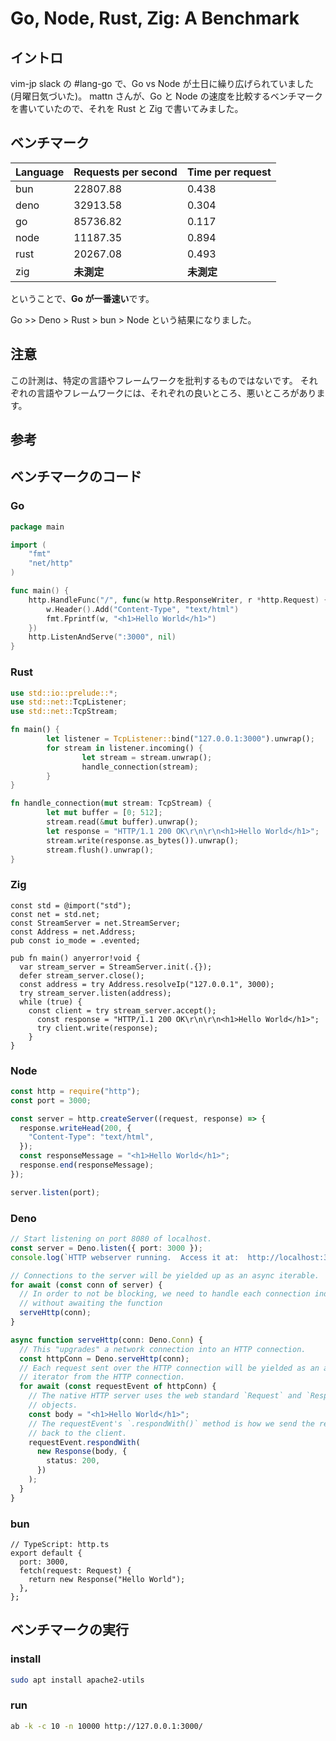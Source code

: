 # Go, Node, Rust, Zig: A Benchmark

## イントロ

vim-jp slack の #lang-go で、Go vs Node が土日に繰り広げられていました(月曜日気づいた)。
mattn さんが、Go と Node の速度を比較するベンチマークを書いていたので、それを Rust と Zig で書いてみました。

## ベンチマーク

| Language | Requests per second | Time per request |
| :------- | :------------------ | :--------------- |
| bun      | 22807.88            | 0.438            |
| deno     | 32913.58            | 0.304            |
| go       | 85736.82            | 0.117            |
| node     | 11187.35            | 0.894            |
| rust     | 20267.08            | 0.493            |
| zig      | **未測定**          | **未測定**       |

ということで、**Go が一番速い**です。

Go >> Deno > Rust > bun > Node という結果になりました。

## 注意

この計測は、特定の言語やフレームワークを批判するものではないです。
それぞれの言語やフレームワークには、それぞれの良いところ、悪いところがあります。

## 参考

## ベンチマークのコード

### Go

```go
package main

import (
	"fmt"
	"net/http"
)

func main() {
	http.HandleFunc("/", func(w http.ResponseWriter, r *http.Request) {
		w.Header().Add("Content-Type", "text/html")
		fmt.Fprintf(w, "<h1>Hello World</h1>")
	})
	http.ListenAndServe(":3000", nil)
}

```

### Rust

```rust
use std::io::prelude::*;
use std::net::TcpListener;
use std::net::TcpStream;

fn main() {
		let listener = TcpListener::bind("127.0.0.1:3000").unwrap();
		for stream in listener.incoming() {
				let stream = stream.unwrap();
				handle_connection(stream);
		}
}

fn handle_connection(mut stream: TcpStream) {
		let mut buffer = [0; 512];
		stream.read(&mut buffer).unwrap();
		let response = "HTTP/1.1 200 OK\r\n\r\n<h1>Hello World</h1>";
		stream.write(response.as_bytes()).unwrap();
		stream.flush().unwrap();
}

```

### Zig

```zig
const std = @import("std");
const net = std.net;
const StreamServer = net.StreamServer;
const Address = net.Address;
pub const io_mode = .evented;

pub fn main() anyerror!void {
  var stream_server = StreamServer.init(.{});
  defer stream_server.close();
  const address = try Address.resolveIp("127.0.0.1", 3000);
  try stream_server.listen(address);
  while (true) {
    const client = try stream_server.accept();
      const response = "HTTP/1.1 200 OK\r\n\r\n<h1>Hello World</h1>";
      try client.write(response);
    }
}

```

### Node

```js
const http = require("http");
const port = 3000;

const server = http.createServer((request, response) => {
  response.writeHead(200, {
    "Content-Type": "text/html",
  });
  const responseMessage = "<h1>Hello World</h1>";
  response.end(responseMessage);
});

server.listen(port);
```

### Deno

```ts
// Start listening on port 8080 of localhost.
const server = Deno.listen({ port: 3000 });
console.log(`HTTP webserver running.  Access it at:  http://localhost:3000/`);

// Connections to the server will be yielded up as an async iterable.
for await (const conn of server) {
  // In order to not be blocking, we need to handle each connection individually
  // without awaiting the function
  serveHttp(conn);
}

async function serveHttp(conn: Deno.Conn) {
  // This "upgrades" a network connection into an HTTP connection.
  const httpConn = Deno.serveHttp(conn);
  // Each request sent over the HTTP connection will be yielded as an async
  // iterator from the HTTP connection.
  for await (const requestEvent of httpConn) {
    // The native HTTP server uses the web standard `Request` and `Response`
    // objects.
    const body = "<h1>Hello World</h1>";
    // The requestEvent's `.respondWith()` method is how we send the response
    // back to the client.
    requestEvent.respondWith(
      new Response(body, {
        status: 200,
      })
    );
  }
}
```

### bun

```bun
// TypeScript: http.ts
export default {
  port: 3000,
  fetch(request: Request) {
    return new Response("Hello World");
  },
};

```

## ベンチマークの実行

### install

```sh
sudo apt install apache2-utils
```

### run

```sh
ab -k -c 10 -n 10000 http://127.0.0.1:3000/
```
